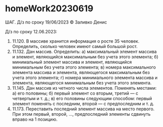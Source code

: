 # homeWork20230619
ШАГ. Д/з по сроку 19/06/2023 © Заливко Денис

Д/з по сроку 12.06.2023:

1) 11.120. В массиве хранится информация о росте 35 человек. Определить, сколько человек имеют самый большой рост.
2) 11.132. Дан массив. Определить:
    а) максимальный элемент массива и элемент, являющийся максимальным без учета этого элемента;
    б) минимальный элемент массива и элемент, являющийся минимальным без учета этого элемента;
    в) номера максимального элемента массива и элемента, являющегося максимальным без учета этого элемента;
    г) номера минимального элемента массива и элемента, являющегося минимальным без учета этого элемента.
3) 11.145. Дан массив из четного числа элементов. Поменять местами:
    а) его половины;
    б) первый элемент со вторым, третий — с четвертым и т. д.;
    в) его половины следующим способом: первый элемент поменять с последним, второй — с предпоследним и т. д.
4) 11.173. Переставить последний элемент массива на место первого. При этом первый, второй, ..., предпоследний элементы 
    сдвинуть вправо на 1 позицию.
